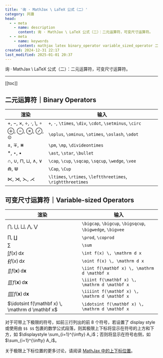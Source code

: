 ```yaml
---
title: '询 · MathJax \ LaTeX 公式（二）'
category: 共讀
head:
  - - meta
    - name: description
      content: 询 · MathJax \ LaTeX 公式（二）：二元运算符，可变尺寸运算符。
  - - meta
    - name: keywords
      content: mathjax latex binary_operator variable_sized_operator 二元运算符 可变尺寸运算符
created: 2024-12-31 22:17
last_modified: 2025-01-01 20:37
---
```


询 · MathJax \ LaTeX 公式（二）：二元运算符，可变尺寸运算符。

---

[[toc]]

## 二元运算符｜Binary Operators

| 渲染                                                        | 输入                                                        |
| ----------------------------------------------------------- | ----------------------------------------------------------- |
| $+$, $-$, $\times$, $\div$, $\cdot$, $\setminus$, $\circ$   | `+`, `-`, `\times`, `\div`, `\cdot`, `\setminus`, `\circ`   |
| $\oplus$, $\ominus$, $\otimes$, $\oslash$, $\odot$          | `\oplus`, `\ominus`, `\otimes`, `\oslash`, `\odot`          |
| $\pm$, $\mp$, $\divideontimes$                              | `\pm`, `\mp`, `\divideontimes`                              |
| $\ast$, $\star$, $\bullet$                                  | `\ast`, `\star`, `\bullet`                                  |
| $\cap$, $\cup$, $\sqcap$, $\sqcup$, $\wedge$, $\vee$        | `\cap`, `\cup`, `\sqcap`, `\sqcup`, `\wedge`, `\vee`        |
| $\Cap$, $\Cup$                                              | `\Cap`, `\Cup`                                              |
| $\ltimes$, $\rtimes$, $\leftthreetimes$, $\rightthreetimes$ | `\ltimes`, `\rtimes`, `\leftthreetimes`, `\rightthreetimes` |

## 可变尺寸运算符｜Variable-sized Operators

| 渲染                                                      | 输入                                                      |
| --------------------------------------------------------- | --------------------------------------------------------- |
| $\bigcap$, $\bigcup$, $\bigsqcup$, $\bigwedge$, $\bigvee$ | `\bigcap`, `\bigcup`, `\bigsqcup`, `\bigwedge`, `\bigvee` |
| $\prod$, $\coprod$                                        | `\prod`, `\coprod`                                        |
| $\sum$                                                    | `\sum`                                                    |
| $\int f(x) \, \mathrm d x$                                | `\int f(x) \, \mathrm d x`                                |
| $\oint f(x) \, \mathrm d x$                               | `\oint f(x) \, \mathrm d x`                               |
| $\iint f(\mathbf x) \, \mathrm d \mathbf x$               | `\iint f(\mathbf x) \, \mathrm d \mathbf x`               |
| $\iiint f(\mathbf x) \, \mathrm d \mathbf x$              | `\iiint f(\mathbf x) \, \mathrm d \mathbf x`              |
| $\iiiint f(\mathbf x) \, \mathrm d \mathbf x$             | `\iiiint f(\mathbf x) \, \mathrm d \mathbf x`             |
| $\idotsint f(\mathbf x) \, \mathrm d \mathbf x$           | `\idotsint f(\mathbf x) \, \mathrm d \mathbf x`           |

对于可带上下极限的符号，如前三行列出的前 8 个符号，若设置了 display style 或使用由 `$$ $$` 包裹的数学公式段落，则其极限上下标将显示在符号的上方和下方，如 $\displaystyle \sum_{i=1}^{\infty} A_i$；否则将显示在符号右侧，如 $\sum_{i=1}^{\infty} A_i$。

关于极限上下标位置的更多讨论，请阅读 [MathJax 中的上下标位置](mathjax_sup_sub_position.md)。
